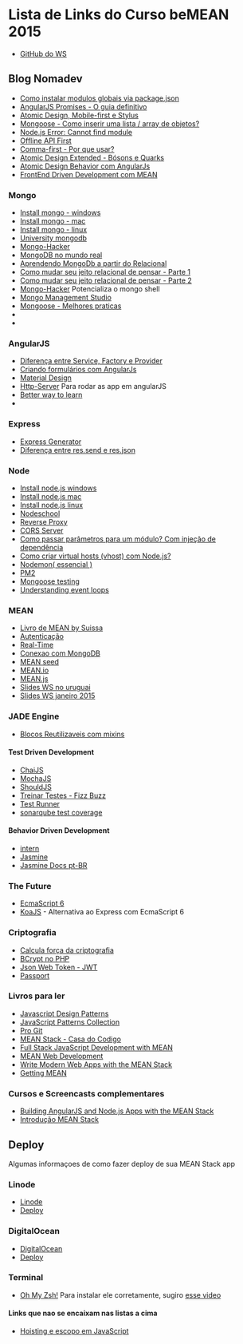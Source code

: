 # Lista de Links do Curso beMEAN 2015
- [GitHub do WS](https://github.com/suissa/workshop-be-mean-online-janeiro-2015)


## Blog Nomadev
- [Como instalar modulos globais via package.json](http://nomadev.com.br/node-js-npm-como-instalar-m%C3%B3dulo-global-via-package-json/)
- [AngularJS Promises - O guia definitivo](http://nomadev.com.br/angularjs-promises-promessas-o-guia-definitivo/)
- [Atomic Design, Mobile-first e Stylus](http://nomadev.com.br/passo-a-passo-como-desenvolver-com-atomic-design-mobile-first-e-stylus/)
- [Mongoose - Como inserir uma lista / array de objetos?](http://nomadev.com.br/mongoose-como-inserir-uma-lista-array-de-objetos/)
- [Node.js Error: Cannot find module](http://nomadev.com.br/node-js-error-cannot-find-module/)
- [Offline API First](http://nomadev.com.br/fullstack-offline-api-first/)
- [Comma-first - Por que usar?](http://nomadev.com.br/comma-first-por-que-usar/)
- [Atomic Design Extended - Bósons e Quarks](http://nomadev.com.br/atomic-design-b%C3%B3sons-e-quarks-extended/)
- [Atomic Design Behavior com AngularJs](http://nomadev.com.br/atomic-design-com-angularjs/)
- [FrontEnd Driven Development com MEAN](http://nomadev.com.br/frontend-driven-development-com-mean-listando/)


### Mongo
- [Install mongo - windows](http://docs.mongodb.org/manual/tutorial/install-mongodb-on-windows/)
- [Install mongo - mac](http://docs.mongodb.org/manual/tutorial/install-mongodb-on-os-x/)
- [Install mongo - linux](http://docs.mongodb.org/manual/tutorial/install-mongodb-on-ubuntu/?_ga=1.115156039.1748339264.1421599940)
- [University mongodb](https://university.mongodb.com)
- [Mongo-Hacker](https://github.com/TylerBrock/mongo-hacker)
- [MongoDB no mundo real](http://www.infoq.com/br/presentations/mongodb-aplicacoes-reais)
- [Aprendendo MongoDb a partir do Relacional](http://nomadev.com.br/aprendendo-mongodb-a-partir-do-relacional/)
- [Como mudar seu jeito relacional de pensar - Parte 1](http://nomadev.com.br/mongodb-como-mudar-seu-jeito-relacional-de-pensar/)
- [Como mudar seu jeito relacional de pensar - Parte 2](http://nomadev.com.br/mongodb-como-mudar-seu-jeito-relacional-de-pensar-parte-2/)
- [Mongo-Hacker](https://github.com/TylerBrock/mongo-hacker) Potencializa o mongo shell
- [Mongo Management Studio](http://www.litixsoft.de/english/mms/)
- [Mongoose - Melhores praticas](http://www.infoq.com/br/presentations/melhores-praticas-com-mongoose)
- [](http://nomadev.com.br/mongoose-como-criar-um-schema-composto/)
- [](https://developer.yahoo.com/blogs/ydn/part-1-understanding-event-loops-writing-great-code-11401.html)


### AngularJS
- [Diferença entre Service, Factory e Provider](https://gist.github.com/Mithrandir0x/3639232)
- [Criando formulários com AngularJs](http://ericdouglas.github.io/2015/01/25/criando-formularios-com-angularjs/)
- [Material Design](https://github.com/angular/material)
- [Http-Server](https://github.com/nodeapps/http-server) Para rodar as app em angularJS
- [Better way to learn](https://thinkster.io/angulartutorial/a-better-way-to-learn-angularjs/)
- [](http://www.smashingmagazine.com/2015/01/22/angularjs-internals-in-depth/)


### Express
- [Express Generator](https://github.com/expressjs/generator)
- [Diferença entre res.send e res.json](http://nodejsbrasil.com.br/2013/10/09/qual-a-diferenca-entre-res-write-res-send-e-res-json-express/)


### Node
- [Install node.js windows](http://nodejs.org/download/)
- [Install node.js mac](http://nodejs.org/download/)
- [Install node.js linux](https://github.com/joyent/node/wiki/Installing-Node.js-via-package-manager)
- [Nodeschool](http://nodeschool.io/index.html)
- [Reverse Proxy](https://www.npmjs.com/package/node-reverse-proxy)
- [CORS Server](http://nomadev.com.br/cors-server-em-node-js/)
- [Como passar parâmetros para um módulo? Com injeção de dependência](http://nomadev.com.br/node-js-como-passar-par%C3%A2metros-para-um-m%C3%B3dulo-inje%C3%A7%C3%A3o-de-dependencia/)
- [Como criar virtual hosts (vhost) com Node.js?](http://nomadev.com.br/como-criar-virtual-hosts-vhost-com-node-js/)
- [Nodemon( essencial )](https://github.com/remy/nodemon)
- [PM2](https://github.com/Unitech/pm2)
- [Mongoose testing](http://www.scotchmedia.com/tutorials/express/authentication/1/06)
- [Understanding event loops](https://developer.yahoo.com/blogs/ydn/part-1-understanding-event-loops-writing-great-code-11401.html)

### MEAN
- [Livro de MEAN by Suissa](https://github.com/ericdouglas/be-MEAN-resources)
- [Autenticação](http://passportjs.org/)
- [Real-Time](http://socket.io/)
- [Conexao com MongoDB](http://mongoosejs.com/)
- [MEAN seed](https://github.com/suissa/mean-seed)
- [MEAN.io](http://mean.io/)
- [MEAN.js](http://meanjs.org/)
- [Slides WS no uruguai](http://pt.slideshare.net/suissapg/be-mean-jsconf-uruguay-suissa)
- [Slides WS janeiro 2015](https://docs.google.com/presentation/d/182_F43Ig4EONS8YXQgE2eNftgDkzHqnTnDB0xDlW118/edit#slide=id.g3052bd5e_0_106)


### JADE Engine
- [Blocos Reutilizaveis com mixins](http://nodejs.blog.br/2015/01/jade-reusable-blocks-mixins?lang=en)


#### Test Driven Development
- [ChaiJS](http://chaijs.com/)
- [MochaJS](https://github.com/mochajs/mocha)
- [ShouldJS](https://github.com/tj/should.js)
- [Treinar Testes - Fizz Buzz](https://github.com/suissa/Node-FizzBuzz)
- [Test Runner](http://karma-runner.github.io/0.12/index.html)
- [sonarqube test coverage](http://www.sonarqube.org/)


#### Behavior Driven Development
- [intern](http://theintern.io/)
- [Jasmine](http://jasmine.github.io/)
- [Jasmine Docs pt-BR](http://ericdouglas.github.io/jasmine-br-docs/)


### The Future
- [EcmaScript 6](http://es6rocks.com/pt-br/)
- [KoaJS](https://github.com/koajs/koa) - Alternativa ao Express com EcmaScript 6


### Criptografia
- [Calcula força da criptografia](http://calc.opensecurityresearch.com/)
- [BCrypt no PHP](http://blog.thiagobelem.net/criptografando-senhas-no-php-usando-bcrypt-blowfish/)
- [Json Web Token - JWT](http://code.tutsplus.com/pt/tutorials/token-based-authentication-with-angularjs-nodejs--cms-22543)
- [Passport](http://passportjs.org/)


### Livros para ler
- [Javascript Design Patterns](http://addyosmani.com/resources/essentialjsdesignpatterns/book/)
- [JavaScript Patterns Collection](http://shichuan.github.io/javascript-patterns/)
- [Pro Git](http://git-scm.com/book/pt-br/v1)
- [MEAN Stack - Casa do Codigo](http://www.casadocodigo.com.br/products/livro-mean)
- [Full Stack JavaScript Development with MEAN](http://www.amazon.com.br/Full-Stack-JavaScript-Development-English-ebook/dp/B00S4B9VDE/ref=sr_1_3?s=books&ie=UTF8&qid=1421772402&sr=1-3&keywords=mean+stack)
- [MEAN Web Development](http://www.amazon.com.br/MEAN-Web-Development-Amos-Haviv-ebook/dp/B00NXWI1BM/ref=sr_1_2?s=books&ie=UTF8&qid=1421772402&sr=1-2&keywords=mean+stack)
- [Write Modern Web Apps with the MEAN Stack](http://www.amazon.com.br/Write-Modern-Apps-MEAN-Stack-ebook/dp/B00NUDN0PG/ref=sr_1_1?s=books&ie=UTF8&qid=1421772402&sr=1-1&keywords=mean+stack)
- [Getting MEAN](http://www.manning.com/sholmes/)


### Cursos e Screencasts complementares
- [Building AngularJS and Node.js Apps with the MEAN Stack](http://www.pluralsight.com/courses/building-angularjs-nodejs-apps-mean)
- [Introdução MEAN Stack](http://www.alura.com.br/cursos-online-front-end#mean)

## Deploy
Algumas informaçoes de como fazer deploy de sua MEAN Stack app

### Linode
- [Linode](https://www.linode.com/)
- [Deploy](http://blog.nodeknockout.com/post/9300619913/countdown-to-ko-14-deploying-your-node-js-app-to)


### DigitalOcean
- [DigitalOcean](https://www.digitalocean.com)
- [Deploy](https://www.digitalocean.com/community/tutorials/how-to-use-the-mean-one-click-install-image)


### Terminal
- [Oh My Zsh!](https://github.com/robbyrussell/oh-my-zsh) Para instalar ele corretamente, sugiro [esse video](https://www.youtube.com/watch?v=1S3MUVIAieE)


#### Links que nao se encaixam nas listas a cima
- [Hoisting e escopo em JavaScript](http://loopinfinito.com.br/2014/10/29/hoisting-e-escopo-em-javascript/)

